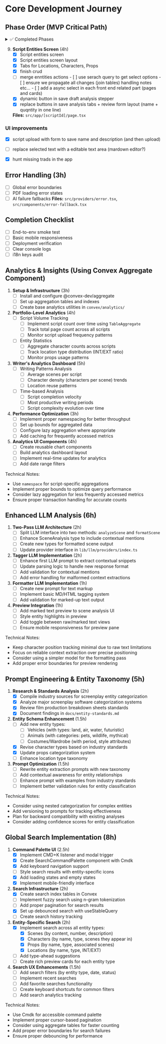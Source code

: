 # Core Development Journey

## Phase Order (MVP Critical Path)

<details>
<summary>✅ Completed Phases</summary>

1. **App Foundation** (2h)
   - [x] Create Next.js app with TypeScript
   - [x] Configure ESLint + Prettier
   - [x] add remote github repo
   - [x] add base CI pipeline : lint, typecheck
   - [x] Setup basic Tailwind CSS
   - [x] shadcn/ui + theme
   - [x] dark mode / light mode toggle
   - [x] Install next-intl (i18n skeleton)
   - [x] add locale switcher
   - [x] deploy to vercel
   **Files:** `package.json`, `tsconfig.json`, `.eslintrc`, `.prettierrc`, `src/middleware.ts`

2. **Authentication** (4h)
   - [x] Clerk basic integration
   - [x] Protected routes (/scripts)
   - [x] User state sync with Convex - TODO: add Convex
   **Files:** `src/auth.ts`, `src/middleware.ts`, `src/app/layout.tsx`

3. **Database Setup** (3h)
   - [x] Convex project initialization with mock getTasks
   - [x] Script/Scene schema definition
   - [x] Basic CRUD operations
   - [x] clerck/convex provider
   **Files:** `convex/`, `.env`, `src/convex/`

4. **PDF Core 1** (6h)
   - [x] basic / home page UI with upload button and script list datatable
   - [x] PDF upload functionality
   **Files:** `src/app/page.tsx`
   
5. **PDF Core 2** (6h)
   - [x] script id details page
   - [x] Pdf Slick viewer integration
   - [x] Text selection capture with page number start
   **Files:** `src/app/[scriptId]/page.tsx`

6. **AI Integration** (5h)
   - [x] create new hook 'useScene' and convex file `scenes.ts` with analyse function
   - [x] this analyse function should take the selected text and the page number 
   - [x] and then call the LLM using an http convex request (see https://docs.convex.dev/functions/http-actions)
   - [x] the call is done through the LLM provider interface => see @ai-providers.md
   - [x] Mistral API wrapper
   **Files:** `/hooks/useScene.ts`, `src/convex/scenes.ts`

   8. **Basic UI** (4h)
   - [x] Upload button
   - [x] Script view layout
   - [x] Analysis modal
   **Files:** `src/app/page.tsx`, `src/components/upload.tsx`



   7. **AI Integration 2** (5h)
   - [ ] handle preview urls cors issue (using debug logs and allowed origins)
   - [x] costs monitoring using Helidome
   - [x] persist the analysed scenes draft scenes in the database
   - [x] type the llm response better
   - [x] handle the response in the client
   - [x] fix sheet layout in mobile : select element for draft selection
   - [x] display the response as a prefilled form in the analysis block
   - [x] match the entities schema
   - [x] save the verified analysis in the database

8. **Convex improvements** (4h)
   - [x] Add pagination to large result sets:
     - [x] Scenes listing
     - [x] Characters listing
     - [x] Character-scene relationships
     - [x] Props listing
     - [x] Locations listing
   - [x] Create auth helpers:
     - [x] Move common auth checks to `convex/model/auth.ts`
     - [x] Implement `requireAuth` utility function
   - [x] Schema improvements for scene-specific notes:
     - [x] Remove notes field from characters, locations, and props tables
     - [x] Add notes field to all junction tables (character_scenes, location_scenes, prop_scenes)
     - [x] Update mutations to handle scene-specific notes
     - [x] Update queries to fetch scene-specific notes
   - [x] Optimize query patterns:
     - [x] Reduce sequential queries in script entities fetching
     - [x] Batch character-scene relationship queries
   - [x] Improve internal functions organization:
     - [x] Move scene analysis logic to internal actions
     - [x] Create dedicated internal functions for common operations
   - [x] Add size limits to `.collect()` operations:
     - [x] Add default limits where pagination isn't implemented
     - [x] Add warning comments for potentially large queries
   - [x] Error handling improvements:
     - [x] Standardize error messages
     - [x] Implement proper ConvexError usage


</details>


9. **Script Entities Screen** (4h)
   - [x] Script entities screen
   - [x] Script entities screen layout
   - [x] Tabs for Locations, Characters, Props
   - [x] finish crud
   - [ ] merge enntities actions
         - [ ] use serach query to get select options
         - [ ] ensure we propagate all changes (join tables) handling notes etc...
         - [ ] add a async select in each front end related part (pages and cards)
   - [x] dynamic button in save draft analysis stepper
   - [x] replace buttons in save analysis tabs + review form layout (name + quqntity in one line)

   **Files:** `src/app/[scriptId]/page.tsx`


### UI improvements

- [x] script upload with form to save name and description (and then upload)
- [ ] replace selected text with a editable text area (mardown editor?)
- [x] hunt missing trads in the app


## Error Handling (3h)
- [ ] Global error boundaries
- [ ] PDF loading error states
- [ ] AI failure fallbacks
**Files:** `src/providers/error.tsx`, `src/components/error-fallback.tsx`

## Completion Checklist
- [ ] End-to-env smoke test
- [ ] Basic mobile responsiveness
- [ ] Deployment verification
- [ ] Clear console logs
- [ ] i18n keys audit

## Analytics & Insights (Using Convex Aggregate Component)

1. **Setup & Infrastructure** (3h)
   - [ ] Install and configure @convex-dev/aggregate
   - [ ] Set up aggregation tables and indexes
   - [ ] Create base analytics utilities in `convex/analytics/`

2. **Portfolio-Level Analytics** (4h)
   - [ ] Script Volume Tracking
     - [ ] Implement script count over time using `TableAggregate`
     - [ ] Track total page count across all scripts
     - [ ] Monitor script upload frequency patterns
   - [ ] Entity Statistics
     - [ ] Aggregate character counts across scripts
     - [ ] Track location type distribution (INT/EXT ratio)
     - [ ] Monitor props usage patterns

3. **Writer's Analytics Dashboard** (5h)
   - [ ] Writing Patterns Analysis
     - [ ] Average scenes per script
     - [ ] Character density (characters per scene) trends
     - [ ] Location reuse patterns
   - [ ] Time-based Analysis
     - [ ] Script completion velocity
     - [ ] Most productive writing periods
     - [ ] Script complexity evolution over time

4. **Performance Optimization** (3h)
   - [ ] Implement proper namespacing for better throughput
   - [ ] Set up bounds for aggregated data
   - [ ] Configure lazy aggregation where appropriate
   - [ ] Add caching for frequently accessed metrics

5. **Analytics UI Components** (4h)
   - [ ] Create reusable chart components
   - [ ] Build analytics dashboard layout
   - [ ] Implement real-time updates for analytics
   - [ ] Add date range filters

Technical Notes:
- Use `namespace` for script-specific aggregations
- Implement proper bounds to optimize query performance
- Consider lazy aggregation for less frequently accessed metrics
- Ensure proper transaction handling for accurate counts

## Enhanced LLM Analysis (6h)

1. **Two-Pass LLM Architecture** (2h)
   - [ ] Split LLM interface into two methods: `analyzeScene` and `formatScene`
   - [ ] Enhance SceneAnalysis type to include contextual mentions
   - [ ] Create new types for formatted scene output
   - [ ] Update provider interface in `lib/llm/providers/index.ts`

2. **Tagger LLM Implementation** (2h)
   - [ ] Enhance first LLM prompt to extract contextual snippets
   - [ ] Update parsing logic to handle new response format
   - [ ] Add validation for contextual mentions
   - [ ] Add error handling for malformed context extractions

3. **Formatter LLM Implementation** (1h)
   - [ ] Create new prompt for text markup
   - [ ] Implement basic MD/HTML tagging system
   - [ ] Add validation for marked-up text output

4. **Preview Integration** (1h)
   - [ ] Add marked text preview to scene analysis UI
   - [ ] Style entity highlights in preview
   - [ ] Add toggle between raw/marked text views
   - [ ] Ensure mobile responsiveness for preview pane

Technical Notes:
- Keep character position tracking minimal due to raw text limitations
- Focus on reliable context extraction over precise positioning
- Consider using a simpler model for the formatting pass
- Add proper error boundaries for preview rendering

## Prompt Engineering & Entity Taxonomy (5h)

1. **Research & Standards Analysis** (2h)
   - [x] Compile industry sources for screenplay entity categorization
   - [x] Analyze major screenplay software categorization systems
   - [x] Review film production breakdown sheets standards
   - [x] Document findings in `docs/entity-standards.md`

2. **Entity Schema Enhancement** (1.5h)
   - [ ] Add new entity types:
     - [ ] Vehicles (with types: land, air, water, futuristic)
     - [ ] Animals (with categories: pets, wildlife, mythical)
     - [ ] Costumes/Wardrobe (with period, style attributes)
   - [x] Revise character types based on industry standards
   - [x] Update props categorization system
   - [ ] Enhance location type taxonomy

3. **Prompt Optimization** (1.5h)
   - [ ] Rewrite entity extraction prompts with new taxonomy
   - [ ] Add contextual awareness for entity relationships
   - [ ] Enhance prompt with examples from industry standards
   - [ ] Implement better validation rules for entity classification

Technical Notes:
- Consider using nested categorization for complex entities
- Add versioning to prompts for tracking effectiveness
- Plan for backward compatibility with existing analyses
- Consider adding confidence scores for entity classification

## Global Search Implementation (8h)

1. **Command Palette UI** (2.5h)
   - [x] Implement CMD+K listener and modal trigger
   - [x] Create SearchCommandPalette component with Cmdk
   - [x] Add keyboard navigation support
   - [ ] Style search results with entity-specific icons
   - [x] Add loading states and empty states
   - [x] Implement mobile-friendly interface

2. **Search Infrastructure** (2h)
   - [x] Create search index tables in Convex
   - [ ] Implement fuzzy search using n-gram tokenization
   - [ ] Add proper pagination for search results
   - [x] Set up debounced search with useStableQuery
   - [ ] Create search history tracking

3. **Entity-Specific Search** (2h)
   - [x] Implement search across all entity types:
     - [x] Scenes (by content, number, description)
     - [x] Characters (by name, type, scenes they appear in)
     - [x] Props (by name, type, associated scenes)
     - [x] Locations (by name, type, INT/EXT)
   - [ ] Add type-ahead suggestions
   - [ ] Create rich preview cards for each entity type

4. **Search UX Enhancements** (1.5h)
   - [ ] Add search filters (by entity type, date, status)
   - [ ] Implement recent searches
   - [ ] Add favorite searches functionality
   - [ ] Create keyboard shortcuts for common filters
   - [ ] Add search analytics tracking

Technical Notes:
- Use Cmdk for accessible command palette
- Implement proper cursor-based pagination
- Consider using aggregate tables for faster counting
- Add proper error boundaries for search failures
- Ensure proper debouncing for performance
